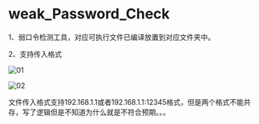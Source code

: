 # weak_Password_Check
1、弱口令检测工具，对应可执行文件已编译放置到对应文件夹中。

2、支持传入格式

![01](https://github.com/user-attachments/assets/15a29818-56fc-43aa-9457-202ca32ede52)

![02](https://github.com/user-attachments/assets/95e1e8e3-957b-48f2-a6b5-46c99b6a84e0)

文件传入格式支持192.168.1.1或者192.168.1.1:12345格式，但是两个格式不能共存，写了逻辑但是不知道为什么就是不符合预期。。。
